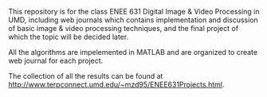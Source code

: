 This repository is for the class ENEE 631 Digital Image & Video Processing in UMD, including web journals which contains implementation and discussion of basic image & video processing techniques, and the final project of which the topic will be decided later.

All the algorithms are impelemented in MATLAB and are organized to create web journal for each project.

The collection of all the results can be found at http://www.terpconnect.umd.edu/~mzd95/ENEE631Projects.html. 
